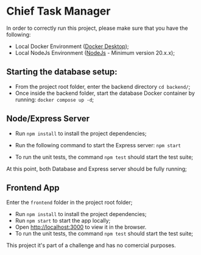 # Chief Task Manager

In order to correctly run this project, please make sure that you have the following:

- Local Docker Environment ([Docker Desktop](https://www.docker.com/products/docker-desktop/));
- Local NodeJs Environment ([NodeJs](https://nodejs.org/) - Minimum version 20.x.x);

## Starting the database setup:

- From the project root folder, enter the backend directory
  `cd backend/`;
- Once inside the backend folder, start the database Docker container by running:
  `docker compose up -d`;

## Node/Express Server

- Run `npm install` to install the project dependencies;

- Run the following command to start the Express server:
  `npm start`

- To run the unit tests, the command `npm test` should start the test suite;

At this point, both Database and Express server should be fully running;

## Frontend App

Enter the `frontend` folder in the project root folder;

- Run `npm install` to install the project dependencies;
- Run `npm start` to start the app locally;
- Open [http://localhost:3000](http://localhost:3000) to view it in the browser.
- To run the unit tests, the command `npm test` should start the test suite;

This project it's part of a challenge and has no comercial purposes.
